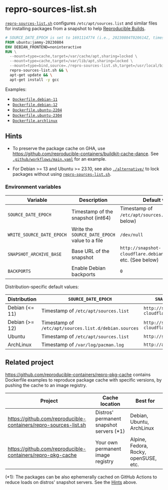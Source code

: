# repro-sources-list.sh

[`repro-sources-list.sh`](./repro-sources-list.sh) configures `/etc/apt/sources.list` and similar files
for installing packages from a snapshot to help [Reproducible Builds](https://reproducible-builds.org/).

```dockerfile
# SOURCE_DATE_EPOCH is set to 1691114774 (i.e., 20230804T020614Z, timestamp of /etc/apt/sources.list)
FROM ubuntu:jammy-20230804
ENV DEBIAN_FRONTEND=noninteractive
RUN \
  --mount=type=cache,target=/var/cache/apt,sharing=locked \
  --mount=type=cache,target=/var/lib/apt,sharing=locked \
  --mount=type=bind,source=./repro-sources-list.sh,target=/usr/local/bin/repro-sources-list.sh \
  repro-sources-list.sh && \
  apt-get update && \
  apt-get install -y gcc
```

Examples:
- [`Dockerfile.debian-11`](./Dockerfile.debian-11)
- [`Dockerfile.debian-12`](./Dockerfile.debian-12)
- [`Dockerfile.ubuntu-2204`](./Dockerfile.ubuntu-2204)
- [`Dockerfile.ubuntu-2304`](./Dockerfile.ubuntu-2304)
- [`Dockerfile.archlinux`](./Dockerfile.archlinux)

## Hints
- To preserve the package cache on GHA, use <https://github.com/reproducible-containers/buildkit-cache-dance>.
  See [`.github/workflows/main.yaml`](./.github/workflows/main.yaml) for an example.

- For Debian >= 13 and Ubuntu >= 23.10, see also [`./alternative/`](./alternative/)
  to lock packages without using [`repro-sources-list.sh`](./repro-sources-list.sh).

### Environment variables

| Variable                  | Description                                   | Default value                                                      |
|---------------------------|-----------------------------------------------|--------------------------------------------------------------------|
| `SOURCE_DATE_EPOCH`       | Timestamp of the snapshot (int64)             | Timestamp of `/etc/apt/sources.list`, etc. (See below)             |
| `WRITE_SOURCE_DATE_EPOCH` | Write the `SOURCE_DATE_EPOCH` value to a file | `/dev/null`                                                        |
| `SNAPSHOT_ARCHIVE_BASE`   | Base URL of the snapshot                      | `http://snapshot-cloudflare.debian.org/archive/`, etc. (See below) |
| `BACKPORTS`               | Enable Debian backports                       | `0`                                                                |

Distribution-specific default values:

| Distribution   | `SOURCE_DATE_EPOCH`                                   | `SNAPSHOT_ARCHIVE_BASE`                          |
|----------------|-------------------------------------------------------|--------------------------------------------------|
| Debian (<= 11) | Timestamp of `/etc/apt/sources.list`                  | `http://snapshot-cloudflare.debian.org/archive/` |
| Debian (>= 12) | Timestamp of `/etc/apt/sources.list.d/debian.sources` | `http://snapshot-cloudflare.debian.org/archive/` |
| Ubuntu         | Timestamp of `/etc/apt/sources.list`                  | `http://snapshot.ubuntu.com/`                    |
| ArchLinux      | Timestamp of `/var/log/pacman.log`                    | `http://archive.archlinux.org/`                  |


## Related project
<https://github.com/reproducible-containers/repro-pkg-cache> contains Dockerfile examples to reproduce package cache
with specific versions, by pushing the cache to an image registry.

|Project                                                           |Cache location                           |Best for                             |
|------------------------------------------------------------------|-----------------------------------------|-------------------------------------|
|<https://github.com/reproducible-containers/repro-sources-list.sh>|Distros' permanent snapshot servers (\*1)|Debian, Ubuntu, ArchLinux            |
|<https://github.com/reproducible-containers/repro-pkg-cache>      |Your own permanent image registry        |Alpine, Fedora, Rocky, openSUSE, etc.|

(\*1): The packages can be also ephemerally cached on GitHub Actions to reduce loads on distros' snapshot servers.
See the [Hints](#hints) above.
